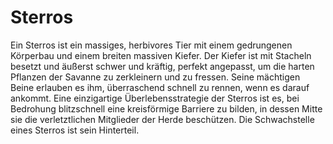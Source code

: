 # Sterros

Ein Sterros ist ein massiges, herbivores Tier mit einem gedrungenen Körperbau und einem breiten massiven Kiefer. Der Kiefer ist mit Stacheln besetzt und äußerst schwer und kräftig, perfekt angepasst, um die harten Pflanzen der Savanne zu zerkleinern und zu fressen. Seine mächtigen Beine erlauben es ihm, überraschend schnell zu rennen, wenn es darauf ankommt.
Eine einzigartige Überlebensstrategie der Sterros ist es, bei Bedrohung blitzschnell eine kreisförmige Barriere zu bilden, in dessen Mitte sie die verletztlichen Mitglieder der Herde beschützen. Die Schwachstelle eines Sterros ist sein Hinterteil.